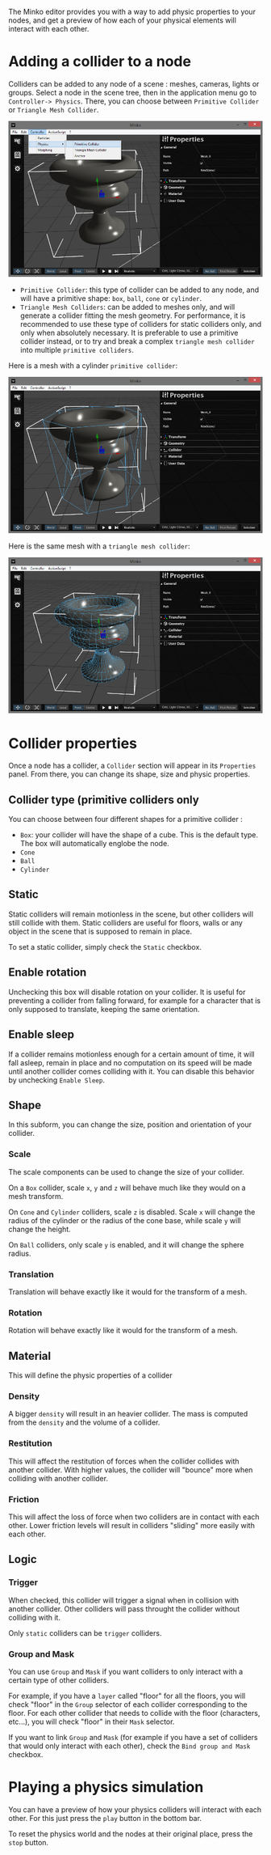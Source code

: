 The Minko editor provides you with a way to add physic properties to your nodes, and get a preview of how each of your physical elements will interact with each other.

Adding a collider to a node
===========================

Colliders can be added to any node of a scene : meshes, cameras, lights or groups. Select a node in the scene tree, then in the application menu go to `Controller-> Physics`. There, you can choose between `Primitive Collider` or `Triangle Mesh Collider`.

![](images/Physicscollidermenu.png "images/Physicscollidermenu.png")

-   `Primitive Collider`: this type of collider can be added to any node, and will have a primitive shape: `box`, `ball`, `cone` or `cylinder`.
-   `Triangle Mesh Colliders`: can be added to meshes only, and will generate a collider fitting the mesh geometry. For performance, it is recommended to use these type of colliders for static colliders only, and only when absolutely necessary. It is preferable to use a primitive collider instead, or to try and break a complex `triangle mesh collider` into multiple `primitive colliders`.

Here is a mesh with a cylinder `primitive collider`:

![](images/Primitivecollider.png "images/Primitivecollider.png")

Here is the same mesh with a `triangle mesh collider`:

![](images/Trianglemeshcollider.png "images/Trianglemeshcollider.png")

Collider properties
===================

Once a node has a collider, a `Collider` section will appear in its `Properties` panel. From there, you can change its shape, size and physic properties.

Collider type (primitive colliders only
---------------------------------------

You can choose between four different shapes for a primitive collider :

-   `Box`: your collider will have the shape of a cube. This is the default type. The box will automatically englobe the node.
-   `Cone`
-   `Ball`
-   `Cylinder`

Static
------

Static colliders will remain motionless in the scene, but other colliders will still collide with them. Static colliders are useful for floors, walls or any object in the scene that is supposed to remain in place.

To set a static collider, simply check the `Static` checkbox.

Enable rotation
---------------

Unchecking this box will disable rotation on your collider. It is useful for preventing a collider from falling forward, for example for a character that is only supposed to translate, keeping the same orientation.

Enable sleep
------------

If a collider remains motionless enough for a certain amount of time, it will fall asleep, remain in place and no computation on its speed will be made until another collider comes colliding with it. You can disable this behavior by unchecking `Enable Sleep`.

Shape
-----

In this subform, you can change the size, position and orientation of your collider.

### Scale

The scale components can be used to change the size of your collider.

On a `Box` collider, scale `x`, `y` and `z` will behave much like they would on a mesh transform.

On `Cone` and `Cylinder` colliders, scale `z` is disabled. Scale `x` will change the radius of the cylinder or the radius of the cone base, while scale `y` will change the height.

On `Ball` colliders, only scale `y` is enabled, and it will change the sphere radius.

### Translation

Translation will behave exactly like it would for the transform of a mesh.

### Rotation

Rotation will behave exactly like it would for the transform of a mesh.

Material
--------

This will define the physic properties of a collider

### Density

A bigger `density` will result in an heavier collider. The mass is computed from the `density` and the volume of a collider.

### Restitution

This will affect the restitution of forces when the collider collides with another collider. With higher values, the collider will "bounce" more when colliding with another collider.

### Friction

This will affect the loss of force when two colliders are in contact with each other. Lower friction levels will result in colliders "sliding" more easily with each other.

Logic
-----

### Trigger

When checked, this collider will trigger a signal when in collision with another collider. Other colliders will pass throught the collider without colliding with it.

Only `static` colliders can be `trigger` colliders.

### Group and Mask

You can use `Group` and `Mask` if you want colliders to only interact with a certain type of other colliders.

For example, if you have a `layer` called "floor" for all the floors, you will check "floor" in the `Group` selector of each collider corresponding to the floor. For each other collider that needs to collide with the floor (characters, etc...), you will check "floor" in their `Mask` selector.

If you want to link `Group` and `Mask` (for example if you have a set of colliders that would only interact with each other), check the `Bind group and Mask` checkbox.

Playing a physics simulation
============================

You can have a preview of how your physics colliders will interact with each other. For this just press the `play` button in the bottom bar.

To reset the physics world and the nodes at their original place, press the `stop` button.

